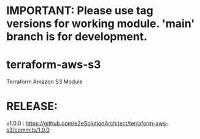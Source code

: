 # IMPORTANT: Please use tag versions for working module. 'main' branch is for development.

# terraform-aws-s3
Terraform Amazon S3 Module

# RELEASE:

v1.0.0 : https://github.com/e2eSolutionArchitect/terraform-aws-s3/commits/1.0.0

